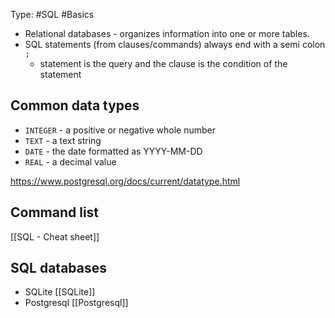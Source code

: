Type: #SQL #Basics
- Relational databases - organizes information into one or more tables.
- SQL statements (from clauses/commands) always end with a semi colon `;` 
	- statement is the query and the clause is the condition of the statement

## Common data types
-   `INTEGER` - a positive or negative whole number
-   `TEXT` - a text string
-   `DATE` - the date formatted as YYYY-MM-DD
-   `REAL` - a decimal value

https://www.postgresql.org/docs/current/datatype.html

## Command list
[[SQL - Cheat sheet]]

## SQL databases
- SQLite [[SQLite]]
- Postgresql [[Postgresql]]

